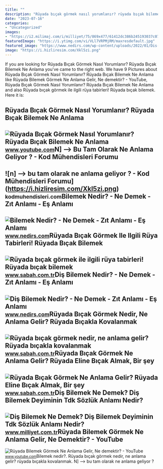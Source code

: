 ```yaml
---
title: ""
description: "Rüyada bıçak görmek nasıl yorumlanır? rüyada bıçak bilemek ne anlama"
date: "2023-07-16"
categories:
- "Uncategorized"
images:
- "https://i2.milimaj.com/i/milliyet/75/869x477/61412dc386b245193037c07f.jpg"
featuredImage: "https://i.ytimg.com/vi/VLl7VRPMjRM/maxresdefault.jpg"
featured_image: "https://www.nedirs.com/wp-content/uploads/2022/01/Dis-Bilemek.jpg"
image: "https://i.hizliresim.com/Xkl5zi.png"
---
```


If you are looking for Rüyada Bıçak Görmek Nasıl Yorumlanır? Rüyada Bıçak Bilemek Ne Anlama you've came to the right web. We have 9 Pictures about Rüyada Bıçak Görmek Nasıl Yorumlanır? Rüyada Bıçak Bilemek Ne Anlama like Rüyada Bilemek Görmek Ne Anlama Gelir, Ne demektir? - YouTube, Rüyada Bıçak Görmek Nasıl Yorumlanır? Rüyada Bıçak Bilemek Ne Anlama and also Rüyada bıçak görmek ile ilgili rüya tabirleri! Rüyada bıçak bilemek. Here it is:

Rüyada Bıçak Görmek Nasıl Yorumlanır? Rüyada Bıçak Bilemek Ne Anlama
--------------------------------------------------------------------

 ![Rüyada Bıçak Görmek Nasıl Yorumlanır? Rüyada Bıçak Bilemek Ne Anlama](https://i.ytimg.com/vi/ujD5TadUO30/maxresdefault.jpg) <small>www.youtube.com</small>N\] --&gt; Bu Tam Olarak Ne Anlama Geliyor ? - Kod Mühendisleri Forumu
----------------------------------------------------------------------

 ![n] --> bu tam olarak ne anlama geliyor ? - Kod Mühendisleri Forumu](https://i.hizliresim.com/Xkl5zi.png) <small>kodmuhendisleri.com</small>Bilemek Nedir? - Ne Demek - Zıt Anlamı - Eş Anlamı
--------------------------------------------------

 ![Bilemek Nedir? - Ne Demek - Zıt Anlamı - Eş Anlamı](https://www.nedirs.com/wp-content/uploads/2021/12/BILEMEK-NEDIR.jpg) <small>www.nedirs.com</small>Rüyada Bıçak Görmek Ile Ilgili Rüya Tabirleri! Rüyada Bıçak Bilemek
-------------------------------------------------------------------

 ![Rüyada bıçak görmek ile ilgili rüya tabirleri! Rüyada bıçak bilemek](https://iasbh.tmgrup.com.tr/3a0e22/752/395/0/0/0/0?u=https://isbh.tmgrup.com.tr/sbh/2020/03/31/ruyada-bicak-gormek-nedir-ne-anlama-gelir-ruyada-bicak-bilemek-bicakla-kovalanmak-1585657541830.jpeg) <small>www.sabah.com.tr</small>Diş Bilemek Nedir? - Ne Demek - Zıt Anlamı - Eş Anlamı
------------------------------------------------------

 ![Diş Bilemek Nedir? - Ne Demek - Zıt Anlamı - Eş Anlamı](https://www.nedirs.com/wp-content/uploads/2022/01/Dis-Bilemek.jpg) <small>www.nedirs.com</small>Rüyada Bıçak Görmek Nedir, Ne Anlama Gelir? Rüyada Bıçakla Kovalanmak
---------------------------------------------------------------------

 ![Rüyada bıçak görmek nedir, ne anlama gelir? Rüyada bıçakla kovalanmak](https://iasbh.tmgrup.com.tr/4232e5/752/395/0/46/1280/717?u=https://isbh.tmgrup.com.tr/sbh/2020/06/27/ruyada-bicak-gormek-nedir-ne-anlama-gelir-ruyada-bicakla-kovalanmak-bicak-bilemek-ruya-tabirleri-1593261903766.jpg) <small>www.sabah.com.tr</small>Rüyada Bıçak Görmek Ne Anlama Gelir? Rüyada Eline Bıçak Almak, Bir şey
----------------------------------------------------------------------

 ![Rüyada Bıçak Görmek Ne Anlama Gelir? Rüyada Eline Bıçak Almak, Bir şey](https://iasbh.tmgrup.com.tr/a1f586/752/395/0/4/724/384?u=https://isbh.tmgrup.com.tr/sbh/2022/04/15/ruyada-bicak-gormek-ne-anlama-gelir-ruyada-eline-bicak-almak-tutmak-saplanmasi-anlami-1650004095887.jpg) <small>www.sabah.com.tr</small>Diş Bilemek Ne Demek? Diş Bilemek Deyiminin Tdk Sözlük Anlamı Nedir?
--------------------------------------------------------------------

 ![Diş Bilemek Ne Demek? Diş Bilemek Deyiminin Tdk Sözlük Anlamı Nedir?](https://i2.milimaj.com/i/milliyet/75/869x477/61412dc386b245193037c07f.jpg) <small>www.milliyet.com.tr</small>Rüyada Bilemek Görmek Ne Anlama Gelir, Ne Demektir? - YouTube
-------------------------------------------------------------

 ![Rüyada Bilemek Görmek Ne Anlama Gelir, Ne demektir? - YouTube](https://i.ytimg.com/vi/VLl7VRPMjRM/maxresdefault.jpg) <small>www.youtube.com</small>Bilemek nedir?. Rüyada bıçak görmek nedir, ne anlama gelir? rüyada bıçakla kovalanmak. N\] --&gt; bu tam olarak ne anlama geliyor ?
